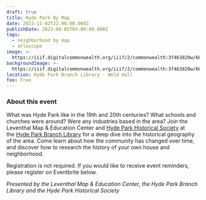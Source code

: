 ```yaml
---
draft: true
title: Hyde Park By Map
date: 2023-11-02T22:00:00.000Z
publishDate: 2023-08-05T04:00:00.000Z
tags:
  - neighborhood by map
  - atlascope
image: >-
  https://iiif.digitalcommonwealth.org/iiif/2/commonwealth:3f463820w/689,1000,10282,5873/1200,/0/default.jpg
backgroundImage: >-
  https://iiif.digitalcommonwealth.org/iiif/2/commonwealth:3f463820w/689,1000,10282,5873/1200,/0/default.jpg
location: Hyde Park Branch Library - Weld Hall
fee: Free
---
```


### About this event

What was Hyde Park like in the 19th and 20th centuries? What schools and churches were around? Were any industries based in the area? Join the Leventhal Map & Education Center and [Hyde Park Historical Society](https://www.hydeparkhistoricalsociety.org/) at the [Hyde Park Branch Library](https://www.bpl.org/locations/hyde-park/) for a deep dive into the historical geography of the area. Come learn about how the community has changed over time, and discover how to research the history of your own house and neighborhood.

Registration is not required. If you would like to receive event reminders, please register on Eventbrite below.

*Presented by the Leventhal Map & Education Center, the Hyde Park Branch Library and the Hyde Park Historical Society*

<div id="eventbrite-widget-container-688117958337"></div>

<script src="https://www.eventbrite.com/static/widgets/eb_widgets.js"></script>

<script type="text/javascript">
    var exampleCallback = function() {
        console.log('Order complete!');
    };

    window.EBWidgets.createWidget({
        // Required
        widgetType: 'checkout',
        eventId: '688117958337',
        iframeContainerId: 'eventbrite-widget-container-688117958337',

        // Optional
        iframeContainerHeight: 425,  // Widget height in pixels. Defaults to a minimum of 425px if not provided
        onOrderComplete: exampleCallback  // Method called when an order has successfully completed
    });
</script>
